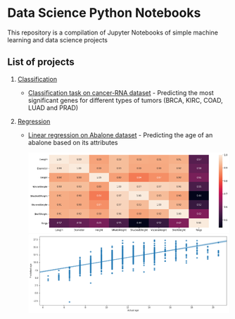 # Data Science Python Notebooks
This repository is a compilation of Jupyter Notebooks of simple machine learning and data science projects


## List of projects
1. [Classification](https://github.com/ABBigot/Notebooks/tree/master/Classification)
   - [Classification task on cancer-RNA dataset](blob/master/Classification/cancer-RNA-Classification.ipynb) - 
      Predicting the most significant genes for different types of tumors (BRCA, KIRC, COAD, LUAD and PRAD)
      
2. [Regression](https://github.com/ABBigot/Notebooks/tree/master/Regression)
   - [Linear regression on Abalone dataset](blob/master/Regressions/Abalone_LinearRegression.ipynb) - Predicting the age of an abalone based on its attributes
      
      ![Heatmap Abalone dataset](Regressions/img/heatmap_abalone.png)
      ![Predicted age](Regressions/img/predicted_age.png)
